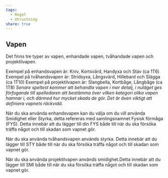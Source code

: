 ```yaml
---
tags:
  - Regel
  - Utrustning
share: true
---
```

## Vapen
Det finns tre typer av vapen, enhandade vapen, tvåhandade vapen och projektilvapen. 

Exempel på enhandsvapen är:  Kniv, Kortsvärd, Handyxa och Stav (ca 1T6)
Exempel på tvåhandsvapen är: Stridsyxa, Långsvärd, Hillebard och Slägga (ca 1T10)
Exempel på projektilvapen är: Slangbella, Kortbåge, Långbåge (ca 1T8)
*Senare speltest kommer att behandla vapen i mer detalj, i nuläget ges förfogande till spelledaren att bestämma över vilken kategori olika vapen hamnar i, och därmed hur mycket skada de gör. Det är även viktigt att definiera vapnets räckvidd.*

När du ska använda enhandsvapen kan du välja om du vill använda Smidighet eller Styrka, detta refereras med samlingsnamnet Fysisk förmåga (FYS). Detta innebär att du lägger till din FYS både till när du ska försöka träffa något och till skadan som vapnet gör.

När du ska använda tvåhandsvapen används styrka. Detta innebär att du lägger till STY både till när du ska försöka träffa något och till skadan som vapnet gör.

När du ska använda projektilvapen används smidighet.Detta innebär att du lägger till SMI både till när du ska försöka träffa något och till skadan som vapnet gör. 
